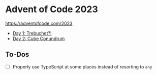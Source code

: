 # Advent of Code 2023
https://adventofcode.com/2023

- [Day 1: Trebuchet?!](./01/README.md)
- [Day 2: Cube Conundrum](./02/README.md)

## To-Dos
- [ ] Properly use TypeScript at some places instead of resorting to `any`
